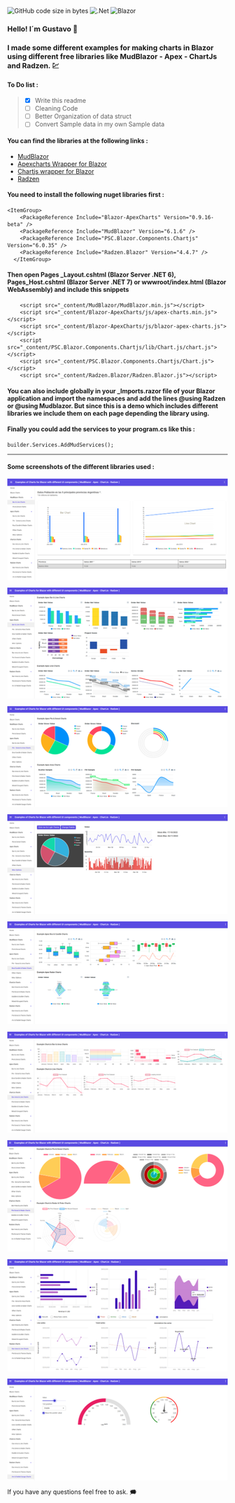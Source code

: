 ![GitHub code size in bytes](https://img.shields.io/github/languages/code-size/gusroitman/Blazor-Charts-Examples?logoColor=red)
![.Net](https://img.shields.io/badge/.NET-5C2D91?logo=.net&logoColor=white)
![Blazor](https://img.shields.io/badge/blazor-%235C2D91.svg?logo=blazor&logoColor=white)
### Hello! I´m Gustavo :wave: 

### I made some different examples for making charts in Blazor using different free libraries like MudBlazor - Apex - ChartJs and Radzen. :chart:

#### To Do list :

> - [X] Write this readme 
> - [ ] Cleaning Code 
> - [ ] Better Organization of data struct 
> - [ ] Convert Sample data in my own Sample data
> 

#### You can find the libraries at the following links :

* [MudBlazor](https://mudblazor.com/)
* [Apexcharts Wrapper for Blazor](https://apexcharts.com/)
* [Chartjs wrapper for Blazor](https://www.iheartblazor.com/welcome)
* [Radzen](https://www.radzen.com/)


#### You need to install the following nuget libraries first :

```
<ItemGroup>
    <PackageReference Include="Blazor-ApexCharts" Version="0.9.16-beta" />
    <PackageReference Include="MudBlazor" Version="6.1.6" />
    <PackageReference Include="PSC.Blazor.Components.Chartjs" Version="6.0.35" />
    <PackageReference Include="Radzen.Blazor" Version="4.4.7" />
  </ItemGroup>
```
#### Then open Pages \_Layout.cshtml (Blazor Server .NET 6), Pages\_Host.cshtml (Blazor Server .NET 7) or wwwroot/index.html (Blazor WebAssembly) and include this snippets

```
    <script src="_content/MudBlazor/MudBlazor.min.js"></script>
    <script src="_content/Blazor-ApexCharts/js/apex-charts.min.js"></script>
    <script src="_content/Blazor-ApexCharts/js/blazor-apex-charts.js"></script>
    <script src="_content/PSC.Blazor.Components.Chartjs/lib/Chart.js/chart.js"></script>
    <script src="_content/PSC.Blazor.Components.Chartjs/Chart.js"></script>
    <script src="_content/Radzen.Blazor/Radzen.Blazor.js"></script>
```

#### You can also include globally in your _Imports.razor file of your Blazor application and import the namespaces and add the lines **@using Radzen** or **@using Mudblazor**. But since this is a demo which includes different libraries we include them on each page depending the library using.

#### Finally you could add the services to your program.cs like this :

```
builder.Services.AddMudServices();
```
---

#### Some screenshots of the different libraries used :

![This is an image](https://github.com/gusroitman/Blazor-Charts-Examples/blob/master/Charts_MudBlazor/wwwroot/images/chartsample1.png)

![This is an image](https://github.com/gusroitman/Blazor-Charts-Examples/blob/master/Charts_MudBlazor/wwwroot/images/chartsample2.png)

![This is an image](https://github.com/gusroitman/Blazor-Charts-Examples/blob/master/Charts_MudBlazor/wwwroot/images/chartsample3.png)

![This is an image](https://github.com/gusroitman/Blazor-Charts-Examples/blob/master/Charts_MudBlazor/wwwroot/images/chartsample4.png)

![This is an image](https://github.com/gusroitman/Blazor-Charts-Examples/blob/master/Charts_MudBlazor/wwwroot/images/chartsample5.png)

![This is an image](https://github.com/gusroitman/Blazor-Charts-Examples/blob/master/Charts_MudBlazor/wwwroot/images/chartsample6.png)

![This is an image](https://github.com/gusroitman/Blazor-Charts-Examples/blob/master/Charts_MudBlazor/wwwroot/images/chartsample7.png)

![This is an image](https://github.com/gusroitman/Blazor-Charts-Examples/blob/master/Charts_MudBlazor/wwwroot/images/chartsample8.png)

![This is an image](https://github.com/gusroitman/Blazor-Charts-Examples/blob/master/Charts_MudBlazor/wwwroot/images/chartsample9.png)

If you have any questions feel free to ask. :right_anger_bubble:
